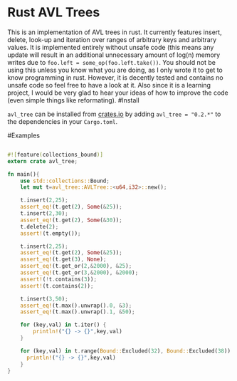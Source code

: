 # Rust AVL Trees
This is an implementation of AVL trees in rust. It currently features insert, delete, look-up and iteration over ranges of arbitrary keys and arbitrary
values. It is implemented entirely without unsafe code (this means any update will result in an additional unnecessary amount of log(n) memory writes due to `foo.left = some_op(foo.left.take())`. You should not be using this unless you know what you are doing, as I only wrote it to get to know programming in rust. However, it is decently tested and contains no unsafe code so feel free to have a look at it. Also since it is a learning project, I would be very glad to hear your ideas of how to improve the code (even simple things like reformating).
#Install

`avl_tree` can be installed from [crates.io](https://crates.io/crates/avl_tree) by adding `avl_tree = "0.2.*"` to the dependencies in your `Cargo.toml`.

#Examples
```rust

#![feature(collections_bound)]
extern crate avl_tree;

fn main(){
    use std::collections::Bound;
    let mut t=avl_tree::AVLTree::<u64,i32>::new();

    t.insert(2,25);
    assert_eq!(t.get(2), Some(&25));
    t.insert(2,30);
    assert_eq!(t.get(2), Some(&30));
    t.delete(2);
    assert!(t.empty());

    t.insert(2,25);
    assert_eq!(t.get(2), Some(&25));
    assert_eq!(t.get(3), None);
    assert_eq!(t.get_or(2,&2000), &25);
    assert_eq!(t.get_or(3,&2000), &2000);
    assert!(!t.contains(3));
    assert!(t.contains(2));

    t.insert(3,50);
    assert_eq!(t.max().unwrap().0, &3);
    assert_eq!(t.max().unwrap().1, &50);

    for (key,val) in t.iter() {
        println!("{} -> {}",key,val)
    }

    for (key,val) in t.range(Bound::Excluded(32), Bound::Excluded(38)) {
      println!("{} -> {}",key,val)
    }
}

```
